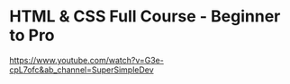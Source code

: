 # HTML & CSS Full Course - Beginner to Pro
https://www.youtube.com/watch?v=G3e-cpL7ofc&ab_channel=SuperSimpleDev
